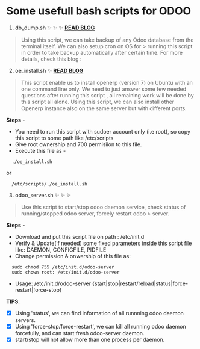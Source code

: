 # Some usefull bash scripts for ODOO

1) db_dump.sh :sparkles: :sparkles: :sparkles: **[READ BLOG](http://webkul.com/blog/openerp-db-backup-automatically)**

> Using this script, we can take backup of any Odoo database from the terminal itself. We can also setup cron on OS for        > running this script in order to take backup automatically after certain time.
For more details, check this blog :

2) oe_install.sh :sparkles: **[READ BLOG](http://webkul.com/blog/install-openerp-on-ubuntu)**

> This script enable us to install openerp (version 7) on Ubuntu with an one command line only. We need to just answer some  few needed questions after running this script , all remaining work will be done by this script all alone.
> Using this script, we can also install other Openerp instance also on the same server but with different ports.

**Steps** -
- You need to run this script with sudoer account only (i.e root), so copy this script to some path like /etc/scripts
- Give root ownership and 700 permisiion to this file.
- Execute this file as -
```
  ./oe_install.sh 
```
or
```
  /etc/scripts/./oe_install.sh
```

3) odoo_server.sh :sparkles: :sparkles: :sparkles:

> Use this script to start/stop odoo daemon service, check status of running/stopped odoo server, forcely restart odoo        > server.

**Steps** -
- Download and put this script file on path : /etc/init.d
- Verify & Update(if needed) some fixed parameters inside this script file like: DAEMON, CONFIGFILE, PIDFILE
- Change permission & onwership of this file as:
```
  sudo chmod 755 /etc/init.d/odoo-server
  sudo chown root: /etc/init.d/odoo-server
```
- Usage: /etc/init.d/odoo-server {start|stop|restart/reload|status|force-restart|force-stop}

**TIPS**: 
- [x] Using 'status', we can find information of all runnning odoo daemon servers.
- [x] Using 'force-stop/force-restart', we can kill all running odoo daemon forcefully, and can start fresh odoo-server daemon.
- [x] start/stop will not allow more than one process per daemon.
